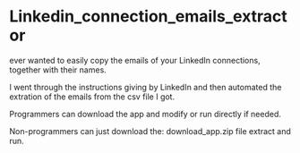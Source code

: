 # Linkedin_connection_emails_extractor

ever wanted to easily copy the emails of your LinkedIn connections, together with their names.

I went through the instructions giving by LinkedIn and then automated the extration of the emails from the csv file I got.

Programmers can download the app and modify or run directly if needed.


Non-programmers can just download the: download_app.zip file extract and run.
